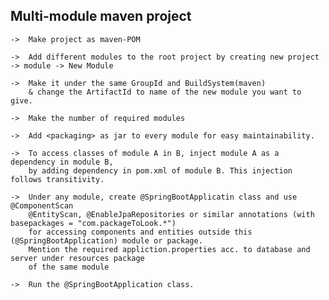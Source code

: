 ## Multi-module maven project
    ->  Make project as maven-POM

    ->  Add different modules to the root project by creating new project -> module -> New Module

    ->  Make it under the same GroupId and BuildSystem(maven) 
        & change the ArtifactId to name of the new module you want to give.

    ->  Make the number of required modules

    ->  Add <packaging> as jar to every module for easy maintainability.

    ->  To access classes of module A in B, inject module A as a dependency in module B,
        by adding dependency in pom.xml of module B. This injection follows transitivity.
    
    ->  Under any module, create @SpringBootApplicatin class and use @ComponentScan
        @EntityScan, @EnableJpaRepositories or similar annotations (with basepackages = "com.packageToLook.*") 
        for accessing components and entities outside this (@SpringBootApplication) module or package.
        Mention the required appliction.properties acc. to database and server under resources package
        of the same module
    
    ->  Run the @SpringBootApplication class.